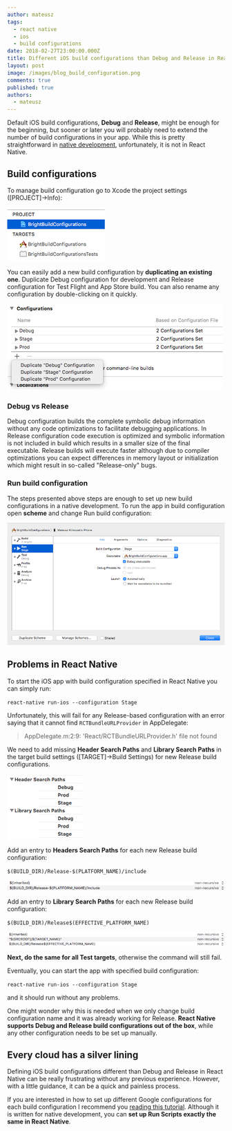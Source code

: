 ```yaml
---
author: mateusz
tags:
  - react native
  - ios
  - build configurations
date: 2018-02-27T23:00:00.000Z
title: Different iOS build configurations than Debug and Release in React Native
layout: post
image: /images/blog_build_configuration.png
comments: true
published: true
authors:
  - mateusz
---
```

Default iOS build configurations, **Debug** and **Release**, might be enough for the beginning, but sooner or later you will probably need to extend the number of build configurations in your app. While this is pretty straightforward in [native development](/our-areas/mobile-app-development), unfortunately, it is not in React Native.

## Build configurations

To manage build configuration go to Xcode the project settings (\[PROJECT]→Info):

![image](/images/react-native-custom-ios-build-configurations/project-target.png)

You can easily add a new build configuration by **duplicating an existing one**. Duplicate Debug configuration for development and Release configuration for Test Flight and App Store build. You can also rename any configuration by double-clicking on it quickly.

![image](/images/react-native-custom-ios-build-configurations/build-configurations.png)

### Debug vs Release

Debug configuration builds the complete symbolic debug information without any code optimizations to facilitate debugging applications. In Release configuration code execution is optimized and symbolic information is not included in build which results in a smaller size of the final executable. Release builds will execute faster although due to compiler optimizations you can expect differences in memory layout or initialization which might result in so-called "Release-only" bugs.

### Run build configuration

The steps presented above steps are enough to set up new build configurations in a native development. To run the app in build configuration open **scheme** and change Run build configuration:

![image](/images/react-native-custom-ios-build-configurations/select-build-configuration.png)

## Problems in React Native

To start the iOS app with build configuration specified in React Native you can simply run:

`react-native run-ios --configuration Stage`

Unfortunately, this will fail for any Release-based configuration with an error saying that it cannot find `RCTBundleURLProvider` in AppDelegate:

> AppDelegate.m:2:9: 'React/RCTBundleURLProvider.h' file not found

We need to add missing **Header Search Paths** and **Library Search Paths** in the target build settings (\[TARGET]→Build Settings) for new Release build configurations.

![image](/images/react-native-custom-ios-build-configurations/build-settings-search-paths.png)

Add an entry to **Headers Search Paths** for each new Release build configuration:

`$(BUILD_DIR)/Release-$(PLATFORM_NAME)/include`

![image](/images/react-native-custom-ios-build-configurations/header-search-paths.png)

Add an entry to **Library Search Paths** for each new Release build configuration:

`$(BUILD_DIR)/Release$(EFFECTIVE_PLATFORM_NAME)`

![image](/images/react-native-custom-ios-build-configurations/library-search-paths.png)

**Next, do the same for all Test targets**, otherwise the command will still fail.

Eventually, you can start the app with specified build configuration:

`react-native run-ios --configuration Stage`

and it should run without any problems.

One might wonder why this is needed when we only change build configuration name and it was already working for Release. **React Native supports Debug and Release build configurations out of the box**, while any other configuration needs to be set up manually.

## Every cloud has a silver lining

Defining iOS build configurations different than Debug and Release in React Native can be really frustrating without any previous experience. However, with a little guidance, it can be a quick and painless process.

If you are interested in how to set up different Google configurations for each build configuration I recommend you [reading this tutorial](/blog/ios-google-configuration-per-environment). Although it is written for native development, you can **set up Run Scripts exactly the same in React Native**.
